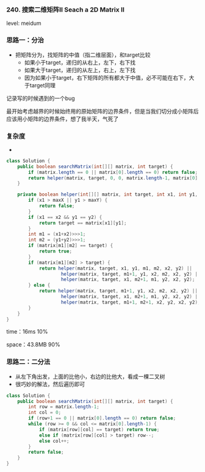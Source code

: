 ### 240.  搜索二维矩阵II Seach a 2D Matrix II

level: meidum

### 思路一：分治

- 把矩阵分为，找矩阵的中值（指二维层面），和target比较
  - 如果小于target，递归的从右上，左下，右下找
  - 如果大于target，递归的从左上，右上，左下找
  - 因为如果小于target，右下矩阵的所有都大于中值，必不可能在右下，大于target同理

记录写的时候遇到的一个bug

最开始考虑越界的时候始终用的原始矩阵的边界条件，但是当我们切分成小矩阵后应该用小矩阵的边界条件，想了我半天，气死了

### 复杂度

- 

```java
class Solution {
    public boolean searchMatrix(int[][] matrix, int target) {
        if (matrix.length == 0 || matrix[0].length == 0) return false;
        return helper(matrix, target, 0, 0, matrix.length-1, matrix[0].length-1, matrix.length-1, matrix[0].length-1);
    }

    private boolean helper(int[][] matrix, int target, int x1, int y1, int x2, int y2, int maxX, int maxY) {
        if (x1 > maxX || y1 > maxY) {
            return false;
        }
        if (x1 == x2 && y1 == y2) {
            return target == matrix[x1][y1];
        }
        int m1 = (x1+x2)>>>1;
        int m2 = (y1+y2)>>>1;
        if (matrix[m1][m2] == target) {
            return true;
        }
        if (matrix[m1][m2] > target) {
            return helper(matrix, target, x1, y1, m1, m2, x2, y2) ||        //  左上
                    helper(matrix, target, m1+1, y1, x2, m2, x2, y2) ||     // 左下
                    helper(matrix, target, x1, m2+1, m1, y2, x2, y2);       // 右上
        } else {
            return helper(matrix, target, m1+1, y1, x2, m2, x2, y2) ||      // 左下
                    helper(matrix, target, x1, m2+1, m1, y2, x2, y2) ||     // 右上
                    helper(matrix, target, m1+1, m2+1, x2, y2, x2, y2);     // 右下
        }
    }
}
```

time：16ms 10%

space：43.8MB 90%



### 思路二：二分法

- 从左下角出发，上面的比他小，右边的比他大，看成一棵二叉树
- 很巧妙的解法，然后遍历即可

```java
class Solution {
    public boolean searchMatrix(int[][] matrix, int target) {
        int row = matrix.length-1;
        int col = 0;
        if (row+1 == 0 || matrix[0].length == 0) return false;
        while (row >= 0 && col <= matrix[0].length-1) {
            if (matrix[row][col] == target) return true;
            else if (matrix[row][col] > target) row--;
            else col++;
        }
        return false;
    }
}
```



